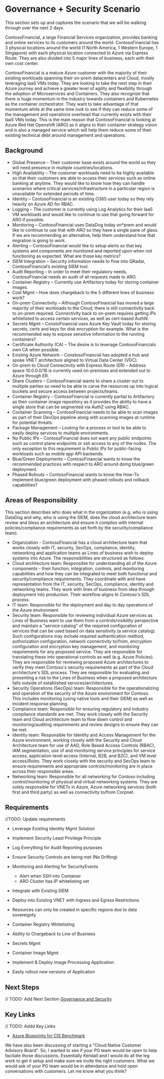 # Governance + Security Scenario

This section sets up and captures the scenario that we will be walking through over the next 2 days.

ContosoFinancial, a large Financial Services organization, provides banking and online services to its customers around the world. ContosoFinancial has 3 physical locations around the world (1 North America, 1 Western Europe, 1 Singapore) with each physical location connected to Azure via Express Route. They are also divided into 5 major lines of business, each with their own cost center.

ContosoFinancial is a mature Azure customer with the majority of their existing workloads spanning their on-prem datacenters and Cloud, mostly leveraging IaaS VMs today. They are looking to take the next step in their Azure journey and achieve a greater level of agility and flexibility through the adoption of Microservices and Containers. They also recognize that there is huge momentum in the industry towards containers and Kubernetes as the container orchestrator. They want to take advantage of that momentum while at the same time look to see if they can reduce some of the management and operations overhead that currently exists with their IaaS VMs today. This is the main reason that ContosoFinancial is looking at Azure Red Hat Openshift (ARO) as it aligns to their container strategy vision and is also a managed service which will help them reduce some of their existing technical debt around management and operations.

## Background

* Global Presence – Their customer base exists around the world so they will need presence in multiple countries/locations.
* High Availability – The customer workloads need to be highly available so that their customers are able to access their services such as online banking at anytime. They would like to know how they can handle scenarios where critical services/infrastructure in a particular region is unavailable for extended periods of time.
* Identity – ContosoFinancial is an existing O365 user today so they rely heavily on Azure AD for RBAC.
* Logging – The customer is currently using Log Analytics for their IaaS VM workloads and would like to continue to use that going forward for ARO if possible.
* Monitoring – ContosoFinancial uses DataDog today on*prem and would like to continue to use that with ARO so they have a single pane of glass. If we are recommending an alternative, help them understand how that migration is going to work.
* Alerting – ContosoFinancial would like to setup alerts so that key systems and components are monitored and reported upon when not functioning as expected. What are those key metrics?
* SIEM Integration – Security information needs to flow into QRadar, ContosoFinancial’s existing SIEM tool.
* Audit Reporting – In order to meet their regulatory needs, ContosoFinancial needs an audit of all requests made to ARO.
* Container Registry – Currently use Artifactory today for storing container images.
* Cost Mgmt – How does chargeback to the 5 different lines of business work?
* On-prem Connectivity – Although ContosoFinancial has moved a large majority of their workloads to the Cloud, there is still connectivity back to on-prem required. Connectivity back to on-prem requires getting IPs whitelisted to access certain services, as well as cert-based AuthN.
* Secrets Mgmt – ConstoFinancial uses Azure Key Vault today for storing secrets, certs and keys for disk encryption for example. What is the recommended way to expose sensitive information to the running containers?
* Certificate Authority (CA) – The desire is to leverage ContosoFinancials own CA when possible.
* Existing Azure Network – ConstosoFinancial has adopted a hub and spoke VNET architecture aligned to Virtual Data Center (VDC).
* On-prem to Cloud Connectivity with Express Route (ER) – Address space 10.0.0.0/16 is currently used on-premises and extended out to Azure through ER. 
* Share Clusters – ContosoFinancial wants to share a cluster out to multiple parties so need to be able to carve the resources up into logical buckets and secure access between projects/teams.
* Container Registry – ContosoFinancial is currently partial to Artifactory as their container image repository as it provides the ability to have a single store that can be segmented via AuthZ using RBAC.
* Container Scanning – ContosoFinancial needs to be able to scan images as part of their DevOps pipeline along with scanning images at runtime for potential threats.
* Package Management – Looking for a process or tool to be able to easily deploy services to multiple environments.
* No Public IPs – ContosoFinancial does not want any public endpoints such as control plane endpoints or ssh access to any of the nodes. The only exception to this requirement is Public IPs for public-facing workloads such as mobile app API backends.
* Blue/Green Deployments – ContosoFinancial wants to know the recommended practices with respect to ARO around doing blue/green deployment.
* Phased Rollouts – ContosoFinancial wants to know the How-To implement blue/green deployment with phased rollouts and rollback capabilities?

## Areas of Responsibility

This section describes who does what in the organization (e.g. who is using DataDog and why, who is using the SIEM, does the cloud architecture team review and bless an architecture and ensure it complies with internal policies/compliance requirements as set forth by the security/compliance team).

* Organization - ContosoFinancial has a cloud architecture team that works closely with IT, security, SecOps, compliance, identity, networking and application teams as Lines of business wish to deploy systems into Azure.  The responsibilities are structured as follows:
* Cloud architecture team: Responsible for understanding all of the Azure components - their function, integration, controls, and monitoring capabilities and how they can be integrated to meet both functional and security/compliance requirements.  They coordinate with and have representation from the IT, security, SecOps, compliance, identity and networking teams.  They work with lines of business from idea through deployment into production.  Their workflow aligns to Contoso's SDL process.
* IT team:  Responsible for the deployment and day to day operations of the Azure environment
* Security team:  Responsible for reviewing individual Azure services as Lines of Business want to use them from a controls/visibility perspective and maintain a "service catalog" of the required configuration of services that can be used based on data sensitivity (a service catalog).  Such configurations may include required authentication method, authorization configuration, network connectivity to/from, encryption configuration and encryption key management, and monitoring requirements for any proposed service.  They are responsible for translating these into operational controls as well (e.g. Azure Policies).  They are responsible for reviewing proposed Azure architectures to verify they meet Contoso's security requirements as part of the Cloud architecture's SDL process. They are responsible for evaluating and presenting a risk to the Lines of Business when a proposed architecture falls outside of established services/architectures.
* Security Operations (SecOps) team:  Responsible for the operationalizing and operation of the security of the Azure environment for Contoso.  This includes monitoring (using native tools and their SIEM) as well as Incident response planning.
* Compliance team:  Responsible for ensuring regulatory and industry compliance standards are met.  They work closely with the Security team and Cloud architecture team to flow down control and monitoring/auditing requirements and review designs to ensure they can be met.
* Identity team:  Responsible for Identity and Access Management for the Azure environment, working closely with the Security and Cloud Architecture team for use of AAD, Role Based Access Controls (RBAC), IAM segmentation, use of and monitoring service principles for service access, application-level access (Internal, B2B, and B2C), and VM level access/Roles.  They work closely with the security and SecOps team to ensure requirements and appropriate controls/monitoring are in place across their responsible areas.
* Networking team:  Responsible for all networking for Contoso including control/monitoring of physical and virtual networking systems.  They are solely responsible for VNETs in Azure, Azure networking services (both first and third party) as well as connectivity to/from Corpnet.

## Requirements
//TODO: Update requirements
* Leverage Existing Identity Mgmt Solution
* Implement Security Least Privilege Principle
* Log Everything for Audit Reporting purposes
* Ensure Security Controls are being met (No Drifting)
* Monitoring and Alerting for SecurityEvents

  * Alert when SSH into Container
  * ARO Cluster has IP whitelisting set

* Integrate with Existing SIEM
* Deploy into Existing VNET with Ingress and Egress Restrictions
* Resources can only be created in specific regions  due to data sovereignty
* Container Registry Whitelisting
* Ability to Chargeback to Line of Business
* Secrets Mgmt
* Container Image Mgmt
* Implement & Deploy Image Processing Application
* Easily rollout new versions of Application

## Next Steps

// TODO: Add Next Section [Governance and Security](/governance-security/README.md)

## Key Links
// TODO: Addd Key Links
* [Azure Blueprints for CIS Benchmark](https://azure.microsoft.com/en-ca/blog/new-azure-blueprint-for-cis-benchmark/)

We have also been discussing of starting a "Cloud Native Customer Advisory Board". So, I wanted to see if your PG team would be open to help faciliate those discussions. Essentially Kendall and I would do all the
leg work to get it setup and make sure we invite the right customers. What we would ask of your PG team would be in attendance and hold open conversations with customers. Let me know what you think?